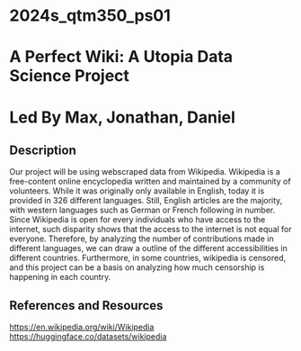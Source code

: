 # 2024s_qtm350_ps01
# A Perfect Wiki: A Utopia Data Science Project 
# Led By Max, Jonathan, Daniel

## Description
Our project will be using webscraped data from Wikipedia. Wikipedia is a free-content online encyclopedia written and maintained by a community of volunteers. While it was originally only available in English, today it is provided in 326 different languages. Still, English articles are the majority, with western languages such as German or French following in number. Since Wikipedia is open for every individuals who have access to the internet, such disparity shows that the access to the internet is not equal for everyone. Therefore, by analyzing the number of contributions made in different languages, we can draw a outline of the different accessibilities in different countries. Furthermore, in some countries, wikipedia is censored, and this project can be a basis on analyzing how much censorship is happening in each country.


## References and Resources  
https://en.wikipedia.org/wiki/Wikipedia  
https://huggingface.co/datasets/wikipedia  
